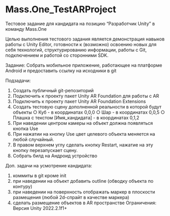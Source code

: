 # Mass.One_TestARProject
Тестовое задание для кандидата на позицию “Разработчик Unity” в команду Mass.One

Целью выполнения тестового задания является демонстрация навыков работы
с Unity Editor, готовности к (возможно) освоению новых для себя технологий,
структурированию информации, работы с Git, подключением и работой со
сторонними SDK.

Задание:
Собрать мобильное приложение, работающее на платформе Android и
предоставить ссылку на исходники в git

Подзадачи:

1. Создать публичный git-репозиторий
2. Подключить к проекту пакет Unity AR Foundation для работы с AR
3. Подключить к проекту пакет Unity AR Foundation Extensions
4. Создать тестовую сцену дополненной реальности в которой будут
объекты
○ Куб - в координатах 0,0,0
○ Шар - в координатах 0,0,5
○ Плашка с текстом [Имя_кандидата] - в координатах 0,1,2
5. При наведении центром камеры на объект должна появляться кнопка Use
6. При нажатии на кнопку Use цвет целевого объекта меняется на любой
случайный.
7. В правом верхнем углу сделать кнопку Restart, нажатие на эту кнопку
перезапускает сцену.
8. Собрать билд на Андроид устройство

Доп. задачи на усмотрение кандидата:

1. коммиты в git кроме init
2. при наведении на объект добавить outline (обводку объекта по контуру)
3. при наведении на поверхность отображать маркер в плоскости
размещения (любой 2d-спрайт в качестве маркера)
4. сделать размещение объектов в AR пространстве
Ограничения:
Версия Unity 2022.2.1f1+
